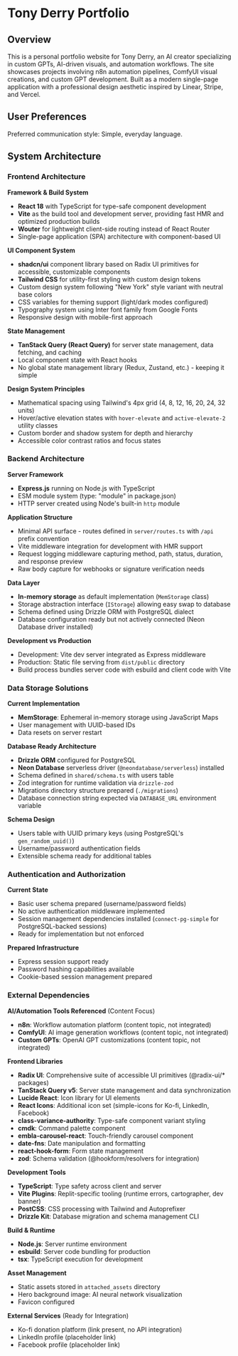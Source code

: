 # Tony Derry Portfolio

## Overview

This is a personal portfolio website for Tony Derry, an AI creator specializing in custom GPTs, AI-driven visuals, and automation workflows. The site showcases projects involving n8n automation pipelines, ComfyUI visual creations, and custom GPT development. Built as a modern single-page application with a professional design aesthetic inspired by Linear, Stripe, and Vercel.

## User Preferences

Preferred communication style: Simple, everyday language.

## System Architecture

### Frontend Architecture

**Framework & Build System**
- **React 18** with TypeScript for type-safe component development
- **Vite** as the build tool and development server, providing fast HMR and optimized production builds
- **Wouter** for lightweight client-side routing instead of React Router
- Single-page application (SPA) architecture with component-based UI

**UI Component System**
- **shadcn/ui** component library based on Radix UI primitives for accessible, customizable components
- **Tailwind CSS** for utility-first styling with custom design tokens
- Custom design system following "New York" style variant with neutral base colors
- CSS variables for theming support (light/dark modes configured)
- Typography system using Inter font family from Google Fonts
- Responsive design with mobile-first approach

**State Management**
- **TanStack Query (React Query)** for server state management, data fetching, and caching
- Local component state with React hooks
- No global state management library (Redux, Zustand, etc.) - keeping it simple

**Design System Principles**
- Mathematical spacing using Tailwind's 4px grid (4, 8, 12, 16, 20, 24, 32 units)
- Hover/active elevation states with `hover-elevate` and `active-elevate-2` utility classes
- Custom border and shadow system for depth and hierarchy
- Accessible color contrast ratios and focus states

### Backend Architecture

**Server Framework**
- **Express.js** running on Node.js with TypeScript
- ESM module system (type: "module" in package.json)
- HTTP server created using Node's built-in `http` module

**Application Structure**
- Minimal API surface - routes defined in `server/routes.ts` with `/api` prefix convention
- Vite middleware integration for development with HMR support
- Request logging middleware capturing method, path, status, duration, and response preview
- Raw body capture for webhooks or signature verification needs

**Data Layer**
- **In-memory storage** as default implementation (`MemStorage` class)
- Storage abstraction interface (`IStorage`) allowing easy swap to database
- Schema defined using Drizzle ORM with PostgreSQL dialect
- Database configuration ready but not actively connected (Neon Database driver installed)

**Development vs Production**
- Development: Vite dev server integrated as Express middleware
- Production: Static file serving from `dist/public` directory
- Build process bundles server code with esbuild and client code with Vite

### Data Storage Solutions

**Current Implementation**
- **MemStorage**: Ephemeral in-memory storage using JavaScript Maps
- User management with UUID-based IDs
- Data resets on server restart

**Database Ready Architecture**
- **Drizzle ORM** configured for PostgreSQL
- **Neon Database** serverless driver (`@neondatabase/serverless`) installed
- Schema defined in `shared/schema.ts` with users table
- Zod integration for runtime validation via `drizzle-zod`
- Migrations directory structure prepared (`./migrations`)
- Database connection string expected via `DATABASE_URL` environment variable

**Schema Design**
- Users table with UUID primary keys (using PostgreSQL's `gen_random_uuid()`)
- Username/password authentication fields
- Extensible schema ready for additional tables

### Authentication and Authorization

**Current State**
- Basic user schema prepared (username/password fields)
- No active authentication middleware implemented
- Session management dependencies installed (`connect-pg-simple` for PostgreSQL-backed sessions)
- Ready for implementation but not enforced

**Prepared Infrastructure**
- Express session support ready
- Password hashing capabilities available
- Cookie-based session management prepared

### External Dependencies

**AI/Automation Tools Referenced** (Content Focus)
- **n8n**: Workflow automation platform (content topic, not integrated)
- **ComfyUI**: AI image generation workflows (content topic, not integrated)
- **Custom GPTs**: OpenAI GPT customizations (content topic, not integrated)

**Frontend Libraries**
- **Radix UI**: Comprehensive suite of accessible UI primitives (@radix-ui/* packages)
- **TanStack Query v5**: Server state management and data synchronization
- **Lucide React**: Icon library for UI elements
- **React Icons**: Additional icon set (simple-icons for Ko-fi, LinkedIn, Facebook)
- **class-variance-authority**: Type-safe component variant styling
- **cmdk**: Command palette component
- **embla-carousel-react**: Touch-friendly carousel component
- **date-fns**: Date manipulation and formatting
- **react-hook-form**: Form state management
- **zod**: Schema validation (@hookform/resolvers for integration)

**Development Tools**
- **TypeScript**: Type safety across client and server
- **Vite Plugins**: Replit-specific tooling (runtime errors, cartographer, dev banner)
- **PostCSS**: CSS processing with Tailwind and Autoprefixer
- **Drizzle Kit**: Database migration and schema management CLI

**Build & Runtime**
- **Node.js**: Server runtime environment
- **esbuild**: Server code bundling for production
- **tsx**: TypeScript execution for development

**Asset Management**
- Static assets stored in `attached_assets` directory
- Hero background image: AI neural network visualization
- Favicon configured

**External Services** (Ready for Integration)
- Ko-fi donation platform (link present, no API integration)
- LinkedIn profile (placeholder link)
- Facebook profile (placeholder link)